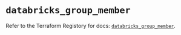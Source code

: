 # `databricks_group_member`

Refer to the Terraform Registory for docs: [`databricks_group_member`](https://registry.terraform.io/providers/databricks/databricks/1.32.0/docs/resources/group_member).
